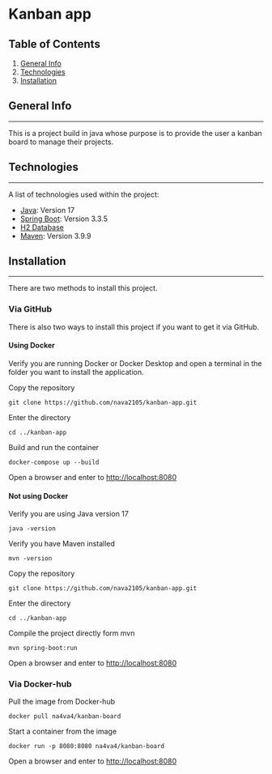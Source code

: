 # Kanban app
## Table of Contents
1. [General Info](#general-info)
2. [Technologies](#technologies)
3. [Installation](#installation)
## General Info
***
This is a project build in java whose purpose is to provide the user a kanban board to manage their projects.
## Technologies
***
A list of technologies used within the project:
* [Java](https://www.java.com/es/): Version 17
* [Spring Boot](https://spring.io/projects/spring-boot): Version 3.3.5
* [H2 Database](https://www.h2database.com/html/main.html)
* [Maven](https://maven.apache.org): Version 3.9.9
## Installation
***
There are two methods to install this project.
### Via GitHub
There is also two ways to install this project if you want to get it via GitHub.
#### Using Docker
Verify you are running Docker or Docker Desktop and open a terminal in the folder you want to install the application.

Copy the repository
```
git clone https://github.com/nava2105/kanban-app.git
```
Enter the directory
```
cd ../kanban-app
```
Build and run the container
```
docker-compose up --build
```
Open a browser and enter to
[http://localhost:8080](http://localhost:8080)
#### Not using Docker
Verify you are using Java version 17
```
java -version
```
Verify you have Maven installed
```
mvn -version
```
Copy the repository
```
git clone https://github.com/nava2105/kanban-app.git
```
Enter the directory
```
cd ../kanban-app
```
Compile the project directly form mvn
```
mvn spring-boot:run
```
Open a browser and enter to
[http://localhost:8080](http://localhost:8080)
### Via Docker-hub
Pull the image from Docker-hub
```
docker pull na4va4/kanban-board
```
Start a container from the image
```
docker run -p 8080:8080 na4va4/kanban-board
```
Open a browser and enter to
[http://localhost:8080](http://localhost:8080)
